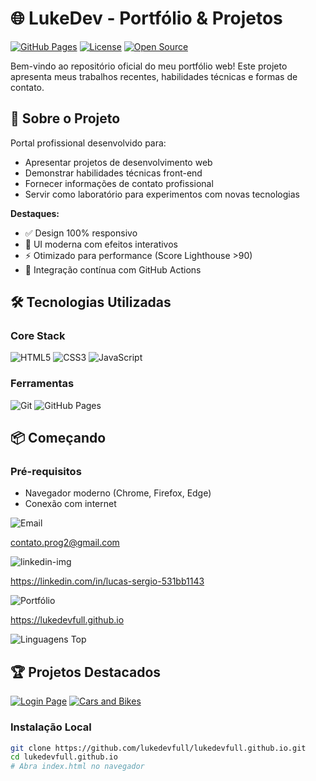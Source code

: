 # 🌐 LukeDev - Portfólio & Projetos

[![GitHub Pages](https://img.shields.io/badge/Deploy-GitHub%20Pages-informational?logo=github&logoColor=white)](https://lukedevfull.github.io)
[![License](https://img.shields.io/badge/License-MIT-blue.svg)](https://opensource.org/licenses/MIT)
[![Open Source](https://img.shields.io/badge/Open%20Source-%E2%9D%A4-red.svg)](https://opensource.guide)

Bem-vindo ao repositório oficial do meu portfólio web! Este projeto apresenta meus trabalhos recentes, habilidades técnicas e formas de contato.

## 🚀 Sobre o Projeto

Portal profissional desenvolvido para:
- Apresentar projetos de desenvolvimento web
- Demonstrar habilidades técnicas front-end
- Fornecer informações de contato profissional
- Servir como laboratório para experimentos com novas tecnologias

**Destaques:**
- ✅ Design 100% responsivo
- 🎨 UI moderna com efeitos interativos
- ⚡ Otimizado para performance (Score Lighthouse >90)
- 🔧 Integração contínua com GitHub Actions

## 🛠 Tecnologias Utilizadas

### Core Stack
![HTML5](https://img.shields.io/badge/-HTML5-E34F26?logo=html5&logoColor=white)
![CSS3](https://img.shields.io/badge/-CSS3-1572B6?logo=css3&logoColor=white)
![JavaScript](https://img.shields.io/badge/-JavaScript-F7DF1E?logo=javascript&logoColor=black)

### Ferramentas
![Git](https://img.shields.io/badge/-Git-F05032?logo=git&logoColor=white)
![GitHub Pages](https://img.shields.io/badge/-GitHub%20Pages-222222?logo=githubpages&logoColor=white)

## 📦 Começando

### Pré-requisitos
- Navegador moderno (Chrome, Firefox, Edge)
- Conexão com internet

![Email](https://img.shields.io/badge/-Email-D14836?logo=gmail&logoColor=white)

contato.prog2@gmail.com

![linkedin-img](https://img.shields.io/badge/-LinkedIn-0A66C2?logo=linkedin&logoColor=white)

https://linkedin.com/in/lucas-sergio-531bb1143

![Portfólio](https://img.shields.io/badge/-Portfolio-4285F4?logo=googlechrome&logoColor=white)

https://lukedevfull.github.io

![Linguagens Top](https://github-readme-stats.vercel.app/api/top-langs/?username=lukedevfull&layout=compact&theme=nightowl)

## 🏆 Projetos Destacados

[![Login Page](https://img.shields.io/badge/-🔑_Login_Page-4B0082)](https://github.com/lukedevfull/Login-Page)
[![Cars and Bikes](https://img.shields.io/badge/-🚗_Cars_&_Bikes-228B22)](https://github.com/lukedevfull/cars-and-bikes)


### Instalação Local
```bash
git clone https://github.com/lukedevfull/lukedevfull.github.io.git
cd lukedevfull.github.io
# Abra index.html no navegador
